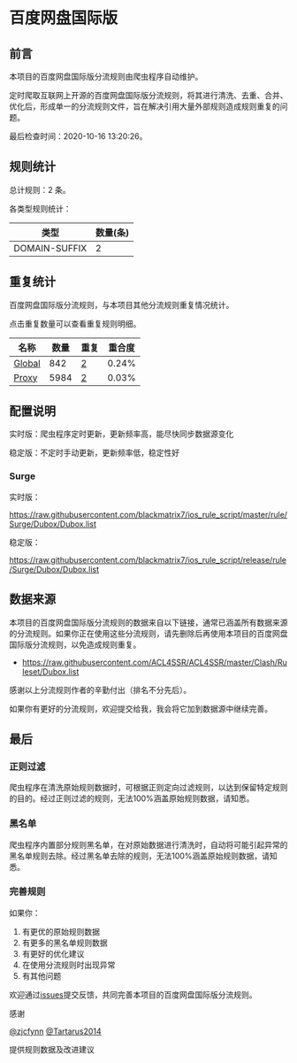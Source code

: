 # 百度网盘国际版

## 前言

本项目的百度网盘国际版分流规则由爬虫程序自动维护。

定时爬取互联网上开源的百度网盘国际版分流规则，将其进行清洗、去重、合并、优化后，形成单一的分流规则文件，旨在解决引用大量外部规则造成规则重复的问题。


最后检查时间：2020-10-16 13:20:26。

## 规则统计

总计规则：2 条。

各类型规则统计：

| 类型 | 数量(条) |
| ---- | ---- |
| DOMAIN-SUFFIX | 2 |
## 重复统计

百度网盘国际版分流规则，与本项目其他分流规则重复情况统计。

点击重复数量可以查看重复规则明细。

| 名称 | 数量 | 重复 | 重合度 |
| ---- | ---- | ---- | ------ |
|  [Global](https://github.com/blackmatrix7/ios_rule_script/tree/master/rule/Surge/Global)    | 842   | [2](https://github.com/blackmatrix7/ios_rule_script/tree/master/rule/Repeat/Dubox/Global.list)   |   0.24%  |
|  [Proxy](https://github.com/blackmatrix7/ios_rule_script/tree/master/rule/Surge/Proxy)    | 5984   | [2](https://github.com/blackmatrix7/ios_rule_script/tree/master/rule/Repeat/Dubox/Proxy.list)   |   0.03%  |
## 配置说明

实时版：爬虫程序定时更新，更新频率高，能尽快同步数据源变化

稳定版：不定时手动更新，更新频率低，稳定性好

### Surge 
实时版：

https://raw.githubusercontent.com/blackmatrix7/ios_rule_script/master/rule/Surge/Dubox/Dubox.list

稳定版：

https://raw.githubusercontent.com/blackmatrix7/ios_rule_script/release/rule/Surge/Dubox/Dubox.list

## 数据来源

本项目的百度网盘国际版分流规则的数据来自以下链接，通常已涵盖所有数据来源的分流规则。如果你正在使用这些分流规则，请先删除后再使用本项目的百度网盘国际版分流规则，以免造成规则重复。

- https://raw.githubusercontent.com/ACL4SSR/ACL4SSR/master/Clash/Ruleset/Dubox.list


感谢以上分流规则作者的辛勤付出（排名不分先后）。

如果你有更好的分流规则，欢迎提交给我，我会将它加到数据源中继续完善。

## 最后

### 正则过滤

爬虫程序在清洗原始规则数据时，可根据正则定向过滤规则，以达到保留特定规则的目的。经过正则过滤的规则，无法100%涵盖原始规则数据，请知悉。

### 黑名单

爬虫程序内置部分规则黑名单，在对原始数据进行清洗时，自动将可能引起异常的黑名单规则去除。经过黑名单去除的规则，无法100%涵盖原始规则数据，请知悉。

### 完善规则

如果你：

1. 有更优的原始规则数据
2. 有更多的黑名单规则数据
3. 有更好的优化建议
4. 在使用分流规则时出现异常
5. 有其他问题

欢迎通过[issues](https://github.com/blackmatrix7/ios_rule_script/issues/new)提交反馈，共同完善本项目的百度网盘国际版分流规则。

感谢

[@zjcfynn](https://github.com/zjcfynn) [@Tartarus2014](https://github.com/Tartarus2014)

提供规则数据及改进建议